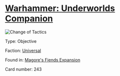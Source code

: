 # [Warhammer: Underworlds Companion](https://guidokessels.github.io/wh-underworlds)

  

![Change of Tactics](https://warhammerunderworlds.com/wp-content/uploads/sites/6/2018/03/243_ENG.png)



Type: Objective

Faction: [Universal](https://guidokessels.github.io/wh-underworlds/factions/universal.md)

Found in: [Magore's Fiends Expansion](https://guidokessels.github.io/wh-underworlds/locations/magores-fiends-expansion.md)

Card number: 243
